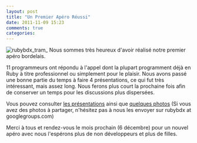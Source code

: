 ```yaml
---
layout: post
title: "Un Premier Apéro Réussi"
date: 2011-11-09 15:23
comments: true
categories: 
---
```

![rubybdx_tram_](/images/post_icons/rubybdx_tram.jpg) Nous sommes très heureux d'avoir réalisé notre premier apéro bordelais.

11 programmeurs ont répondu à l'appel dont la plupart programment déjà en Ruby à titre professionnel ou simplement pour le plaisir.
Nous avons passé une bonne partie du temps à faire 4 présentations, ce qui fut très intéressant, mais assez long.
Nous ferons plus court la prochaine fois afin de conserver un temps pour les discussions plus dispersées.

Vous pouvez consulter [les présentations](/presentations) ainsi que [quelques photos](https://www.facebook.com/media/set/?set=a.244254322298883.60132.226532387404410&type=3)
(Si vous avez des photos à partager, n'hésitez pas à nous les envoyer sur rubybdx at googlegroups.com)

Merci à tous et rendez-vous le mois prochain (6 décembre) pour un nouvel apéro avec nous l'espérons plus de non développeurs et plus de filles.
